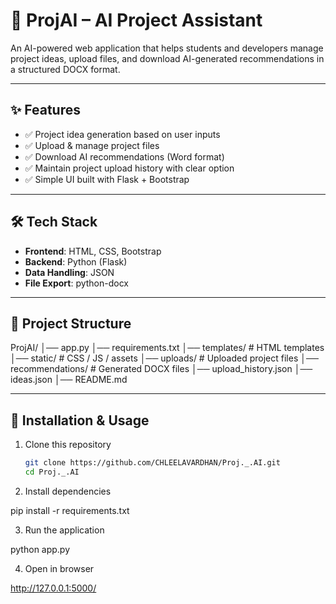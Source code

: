 # 🌟 ProjAI – AI Project Assistant

An AI-powered web application that helps students and developers manage project ideas, upload files, and download AI-generated recommendations in a structured DOCX format.

---

## ✨ Features
- ✅ Project idea generation based on user inputs  
- ✅ Upload & manage project files  
- ✅ Download AI recommendations (Word format)  
- ✅ Maintain project upload history with clear option  
- ✅ Simple UI built with Flask + Bootstrap  

---

## 🛠️ Tech Stack
- **Frontend**: HTML, CSS, Bootstrap  
- **Backend**: Python (Flask)  
- **Data Handling**: JSON  
- **File Export**: python-docx  

---

## 📂 Project Structure
ProjAI/
│── app.py
│── requirements.txt
│── templates/ # HTML templates
│── static/ # CSS / JS / assets
│── uploads/ # Uploaded project files
│── recommendations/ # Generated DOCX files
│── upload_history.json
│── ideas.json
│── README.md


---

## 🚀 Installation & Usage
1. Clone this repository  
   ```bash
   git clone https://github.com/CHLEELAVARDHAN/Proj._.AI.git
   cd Proj._.AI


2. Install dependencies

pip install -r requirements.txt


3. Run the application

python app.py


4. Open in browser

http://127.0.0.1:5000/
